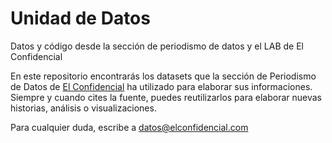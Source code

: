 # Unidad de Datos
Datos y código desde la sección de periodismo de datos y el LAB de El Confidencial

En este repositorio encontrarás los datasets que la sección de Periodismo de Datos de <a href="http://www.elconfidencial.com/" target="_blank">El Confidencial</a> ha utilizado para elaborar sus informaciones. 
Siempre y cuando cites la fuente, puedes reutilizarlos para elaborar nuevas historias, análisis o visualizaciones.

Para cualquier duda, escribe a datos@elconfidencial.com
